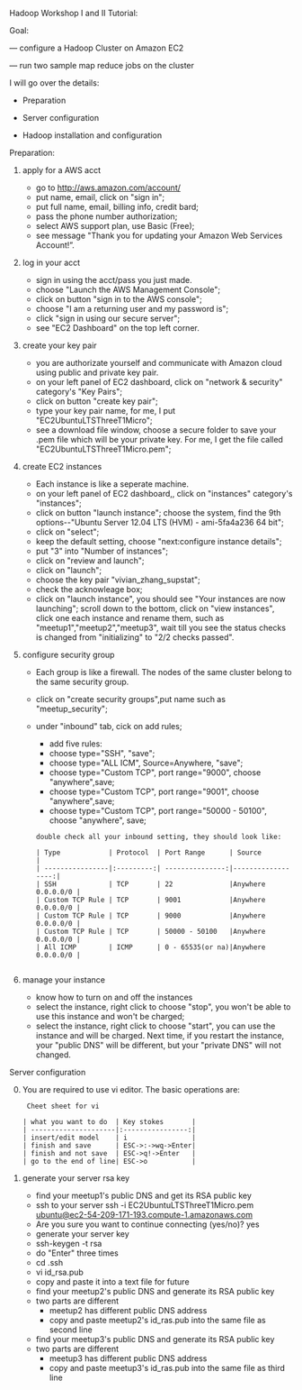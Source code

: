 Hadoop Workshop I and II Tutorial:

Goal: 

— configure a Hadoop Cluster on Amazon EC2

— run two sample map reduce jobs on the cluster

I will go over the details:

- Preparation

- Server configuration

- Hadoop installation and configuration

Preparation:

1. apply for a AWS acct 
   * go to http://aws.amazon.com/account/
	- put name, email, click on "sign in";
	- put full name, email, billing info, credit bard;
	- pass the phone number authorization;
	- select AWS support plan, use Basic (Free);
	- see message "Thank you for updating your Amazon Web Services Account!”.

2. log in your acct
   * sign in using the acct/pass you just made.
	- choose "Launch the AWS Management Console";
	- click on button "sign in to the AWS console";
	- choose "I am a returning user and my password is";
	- click "sign in using our secure server";
	- see "EC2 Dashboard" on the top left corner.

3. create your key pair
   * you are authorizate yourself and communicate with Amazon cloud using public and private key pair.
	- on your left panel of EC2 dashboard, click on 
	"network & security" category's "Key Pairs";
	- click on button "create key pair";
	- type your key pair name, for me, I put "EC2UbuntuLTSThreeT1Micro";
	- see a download file window, choose a secure folder to save your .pem file which will be your private key. For me, I get the file called "EC2UbuntuLTSThreeT1Micro.pem";

4. create EC2 instances
   * Each instance is like a seperate machine.
 	- on your left panel of EC2 dashboard,, click on 
	"instances" category's "instances";
	- click on button "launch instance";
	choose the system, find the 9th options--"Ubuntu Server 12.04 LTS (HVM) - ami-5fa4a236  64 bit";
	- click on "select";
	- keep the default setting, choose "next:configure instance details";
	- put "3" into "Number of instances";
	- click on "review and launch";
	- click on "launch";
	- choose the key pair "vivian_zhang_supstat";
	- check the acknowleage box;
	- click on "launch instance",
	you should see "Your instances are now launching";
    	scroll down to the bottom, click on "view instances",
    	click one each instance and rename them, such as "meetup1","meetup2","meetup3",
    	wait till you see the status checks is changed from "initializing" to "2/2 checks passed".

5. configure security group
	* Each group is like a firewall. The nodes of the same cluster belong to the same security group.

	* click on "create security groups",put name such as "meetup_security";

	* under "inbound" tab, cick on add rules;
        - add five rules:
        - choose type="SSH",  "save";
		- choose type="ALL ICM", Source=Anywhere, "save";
		- choose type="Custom TCP", port range="9000", choose "anywhere",save;
		- choose type="Custom TCP", port range="9001", choose "anywhere",save;
		- choose type="Custom TCP", port range="50000 - 50100", choose "anywhere", save;

		```no-highlight
		double check all your inbound setting, they should look like:

		| Type            | Protocol  | Port Range      | Source            |
		| ----------------|:---------:| ---------------:|------------------:|
		| SSH             | TCP       | 22              |Anywhere 0.0.0.0/0 |
		| Custom TCP Rule | TCP       | 9001            |Anywhere 0.0.0.0/0 |
		| Custom TCP Rule | TCP       | 9000            |Anywhere 0.0.0.0/0 |
		| Custom TCP Rule | TCP       | 50000 - 50100   |Anywhere 0.0.0.0/0 |
		| All ICMP        | ICMP      | 0 - 65535(or na)|Anywhere 0.0.0.0/0 |


6. manage your instance
   * know how to turn on and off the instances
	- select the instance, right click to choose "stop", you won't be able to use this instance and won't be charged;
   	- select the instance, right click to choose "start", you can use the instance and will be charged.
   	Next time, if you restart the instance, your "public DNS" will be different, but your "private DNS" will not changed.

Server configuration

0. You are required to use vi editor. The basic operations are:   

	```no-highlight
	 Cheet sheet for vi

    | what you want to do  | Key stokes       | 
    | ---------------------|:----------------:| 
    | insert/edit model    | i                | 
    | finish and save      | ESC->:->wq->Enter|
    | finish and not save  | ESC->q!->Enter   |
    | go to the end of line| ESC->o           |

1. generate your server rsa key

	* find your meetup1's public DNS and get its RSA public key
    - ssh to your server
   	 ssh  -i EC2UbuntuLTSThreeT1Micro.pem  ubuntu@ec2-54-209-171-193.compute-1.amazonaws.com
   	- Are you sure you want to continue connecting (yes/no)? yes
    - generate your server key
    - ssh-keygen -t rsa 
    - do "Enter" three times
    - cd .ssh
    - vi id_rsa.pub
    - copy and paste it into a text file for future

	* find your meetup2's public DNS and generate its RSA public key
    - two parts are different 
      - meetup2 has different public DNS address
      - copy and paste meetup2's id_ras.pub into the same file as second line

    * find your meetup3's public DNS and generate its RSA public key
    - two parts are different 
      - meetup3 has different public DNS address
      - copy and paste meetup3's id_ras.pub into the same file as third line










